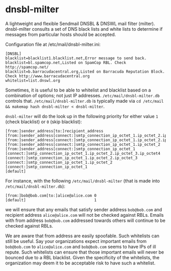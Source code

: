 dnsbl-milter
============

A lightweight and flexible Sendmail DNSBL &amp; DNSWL mail filter (milter). dnsbl-milter consults a set of DNS black lists and white lists to determine if messages from particular hosts should be accepted.

Configuration file at /etc/mail/dnsbl-milter.ini:

```
[DNSBL]
blacklist=blacklist1.blacklist.net,Error message to send back.
blacklist=bl.spamcop.net,Listed on SpamCop RBL. Check http://spamcop.net/
blacklist=b.barracudacentral.org,Listed on Barracuda Reputation Block. Check http://www.barracudacentral.org
whitelist=list.dnswl.org
```

Sometimes, it is useful to be able to whitelist and blacklist based on a combination of options; not just IP addresses.
`/etc/mail/dnsbl-milter.db` controls that. `/etc/mail/dnsbl-milter.db` is typically made via `cd /etc/mail && makemap hash dnsbl-milter < dnsbl-milter`.

`dnsbl-milter` will do the look up in the following priority for either value `1` (check blacklist) or `0` (skip blacklist):
```
[from:]sender_address[to:]recipient_address
[from:]sender_address[connect:]smtp_connection_ip_octet_1.ip_octet_2.ip_octet_3.ip_octet4
[from:]sender_address[connect:]smtp_connection_ip_octet_1.ip_octet_2.ip_octet_3
[from:]sender_address[connect:]smtp_connection_ip_octet_1.ip_octet_2
[from:]sender_address[connect:]smtp_connection_ip_octet_1
[connect:]smtp_connection_ip_octet_1.ip_octet_2.ip_octet_3.ip_octet4
[connect:]smtp_connection_ip_octet_1.ip_octet_2.ip_octet_3
[connect:]smtp_connection_ip_octet_1.ip_octet_2
[connect:]smtp_connection_ip_octet_1
[default]
```

For instance, with the following `/etc/mail/dnsbl-milter` (that is made into `/etc/mail/dnsbl-milter.db`):
```
[from:]bob@bob.com[to:]alice@alice.com 0
[default]                              1
```
we will ensure that any emails that satisfy sender address `bob@bob.com` and recipient address `alice@alice.com` will not be checked against RBLs. Emails with from address `bob@bob.com` addressed towards others will continue to be checked against RBLs.

We are aware that from address are easily spoofable. Such whitelists can still be useful. Say your organizations expect important emails from `bob@bob.com` to `alice@alice.com` and `bob@bob.com` seems to have IPs of ill repute. Such whitelists can ensure that those important emails will never be bounced due to a RBL blacklist. Given the specificity of the whitelists, the organization may deem it to be acceptable risk to have such a whitelist.


